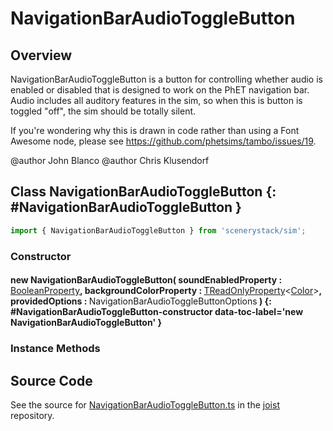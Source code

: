 # NavigationBarAudioToggleButton

## Overview

NavigationBarAudioToggleButton is a button for controlling whether audio is enabled or disabled that is designed to
work on the PhET navigation bar. Audio includes all auditory features in the sim, so when this is button is toggled
"off", the sim should be totally silent.

If you're wondering why this is drawn in code rather than using a Font Awesome node, please see
https://github.com/phetsims/tambo/issues/19.

@author John Blanco
@author Chris Klusendorf

## Class NavigationBarAudioToggleButton {: #NavigationBarAudioToggleButton }


```js
import { NavigationBarAudioToggleButton } from 'scenerystack/sim';
```
### Constructor

#### new NavigationBarAudioToggleButton( soundEnabledProperty : <span style="font-weight: 400;">[BooleanProperty](../axon/BooleanProperty.md)</span>, backgroundColorProperty : <span style="font-weight: 400;">[TReadOnlyProperty](../axon/TReadOnlyProperty.md)&lt;[Color](../scenery/Color.md)&gt;</span>, providedOptions : <span style="font-weight: 400;">NavigationBarAudioToggleButtonOptions</span> ) {: #NavigationBarAudioToggleButton-constructor data-toc-label='new NavigationBarAudioToggleButton' }

### Instance Methods





## Source Code

See the source for [NavigationBarAudioToggleButton.ts](https://github.com/phetsims/joist/blob/main/js/NavigationBarAudioToggleButton.ts) in the [joist](https://github.com/phetsims/joist) repository.
